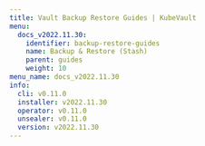 ```yaml
---
title: Vault Backup Restore Guides | KubeVault
menu:
  docs_v2022.11.30:
    identifier: backup-restore-guides
    name: Backup & Restore (Stash)
    parent: guides
    weight: 10
menu_name: docs_v2022.11.30
info:
  cli: v0.11.0
  installer: v2022.11.30
  operator: v0.11.0
  unsealer: v0.11.0
  version: v2022.11.30
---
```


